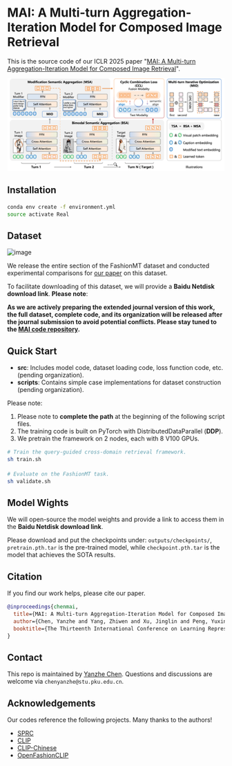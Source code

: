 # **MAI: A Multi-turn Aggregation-Iteration Model for Composed Image Retrieval**

This is the source code of our ICLR 2025 paper "[MAI: A Multi-turn Aggregation-Iteration Model for Composed Image Retrieval](https://openreview.net/forum?id=gXyWbl71n1&referrer=%5BAuthor%20Console%5D(%2Fgroup%3Fid%3DICLR.cc%2F2025%2FConference%2FAuthors%23your-submissions))".

![image](imgs/framework.png)

## Installation

```bash
conda env create -f environment.yml
source activate Real
```

## Dataset

![image](imgs/dataset.png)

We release the entire section of the FashionMT dataset and conducted experimental comparisons for [our paper](https://openreview.net/pdf?id=gXyWbl71n1) on this dataset. 

To facilitate downloading of this dataset, we will provide a **Baidu Netdisk download link**. **Please note**:

**As we are actively preparing the extended journal version of this work, the full dataset, complete code, and its organization will be released after the journal submission to avoid potential conflicts. Please stay tuned to the [MAI code repository](https://github.com/ChenAnno/MAI_ICLR2025).**

## Quick Start

- **src**: Includes model code, dataset loading code, loss function code, etc. (pending organization).
- **scripts**: Contains simple case implementations for dataset construction (pending organization).

Please note:

1. Please note to **complete the path** at the beginning of the following script files.
2. The training code is built on PyTorch with DistributedDataParallel (**DDP**).
3. We pretrain the framework on 2 nodes, each with 8 V100 GPUs.

```bash
# Train the query-guided cross-domain retrieval framework.
sh train.sh

# Evaluate on the FashionMT task.
sh validate.sh
```

## Model Wights

We will open-source the model weights and provide a link to access them in the **Baidu Netdisk download link**.

Please download and put the checkpoints under: `outputs/checkpoints/`, `pretrain.pth.tar` is the pre-trained model, while `checkpoint.pth.tar` is the model that achieves the SOTA results.

## Citation

If you find our work helps, please cite our paper.

```bibtex
@inproceedings{chenmai,
  title={MAI: A Multi-turn Aggregation-Iteration Model for Composed Image Retrieval},
  author={Chen, Yanzhe and Yang, Zhiwen and Xu, Jinglin and Peng, Yuxin},
  booktitle={The Thirteenth International Conference on Learning Representations}
}
```

## Contact

This repo is maintained by [Yanzhe Chen](https://github.com/ChenAnno). Questions and discussions are welcome via `chenyanzhe@stu.pku.edu.cn`.

## Acknowledgements

Our codes reference the following projects. Many thanks to the authors!

- [SPRC](https://github.com/chunmeifeng/SPRC)
- [CLIP](https://github.com/openai/CLIP)
- [CLIP-Chinese](https://github.com/yangjianxin1/CLIP-Chinese)
- [OpenFashionCLIP](https://github.com/aimagelab/open-fashion-clip)
